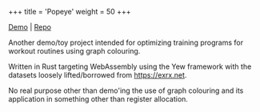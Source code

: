 +++
title = 'Popeye'
weight = 50
+++

[Demo](https://tan.ge/popeye-demo) | [Repo](https://github.com/s1gtrap/popeye)

Another demo/toy project intended for optimizing training programs for workout routines using graph colouring.

Written in Rust targeting WebAssembly using the Yew framework with the datasets loosely lifted/borrowed from https://exrx.net.

No real purpose other than demo'ing the use of graph colouring and its application in something other than register allocation.
